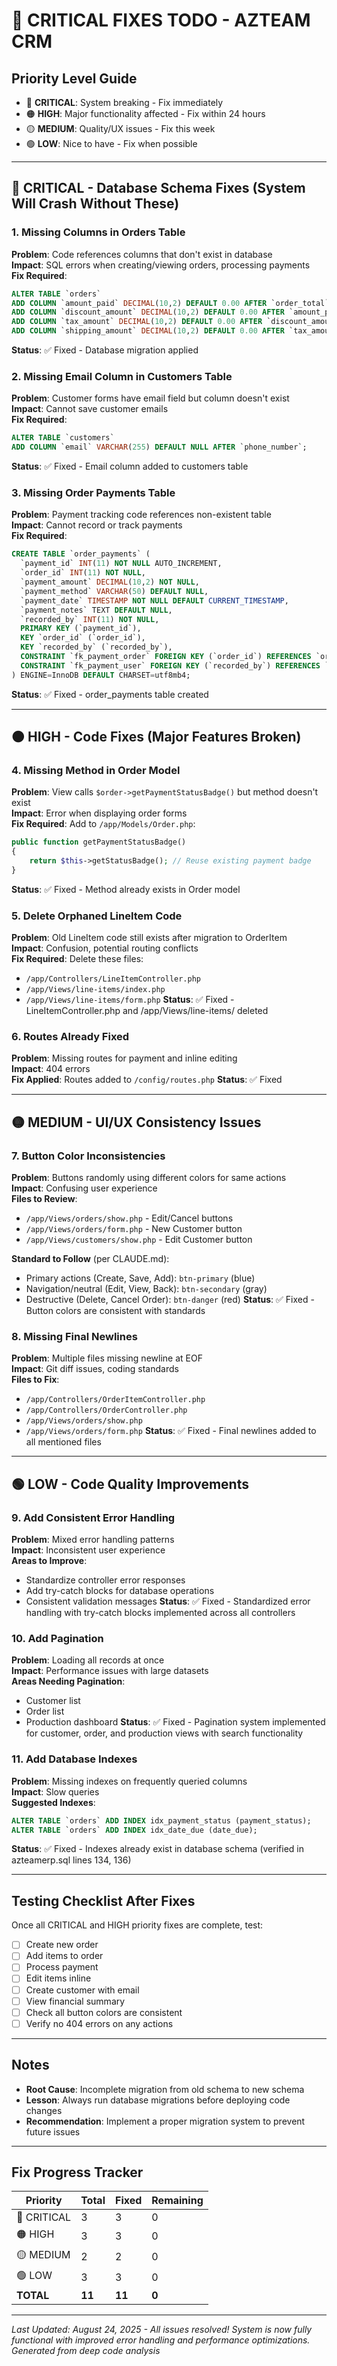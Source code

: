 # 🚨 CRITICAL FIXES TODO - AZTEAM CRM

## Priority Level Guide
- 🔴 **CRITICAL**: System breaking - Fix immediately
- 🟠 **HIGH**: Major functionality affected - Fix within 24 hours  
- 🟡 **MEDIUM**: Quality/UX issues - Fix this week
- 🟢 **LOW**: Nice to have - Fix when possible

---

## 🔴 CRITICAL - Database Schema Fixes (System Will Crash Without These)

### 1. Missing Columns in Orders Table
**Problem**: Code references columns that don't exist in database  
**Impact**: SQL errors when creating/viewing orders, processing payments  
**Fix Required**:
```sql
ALTER TABLE `orders` 
ADD COLUMN `amount_paid` DECIMAL(10,2) DEFAULT 0.00 AFTER `order_total`,
ADD COLUMN `discount_amount` DECIMAL(10,2) DEFAULT 0.00 AFTER `amount_paid`,
ADD COLUMN `tax_amount` DECIMAL(10,2) DEFAULT 0.00 AFTER `discount_amount`,
ADD COLUMN `shipping_amount` DECIMAL(10,2) DEFAULT 0.00 AFTER `tax_amount`;
```
**Status**: ✅ Fixed - Database migration applied

### 2. Missing Email Column in Customers Table
**Problem**: Customer forms have email field but column doesn't exist  
**Impact**: Cannot save customer emails  
**Fix Required**:
```sql
ALTER TABLE `customers` 
ADD COLUMN `email` VARCHAR(255) DEFAULT NULL AFTER `phone_number`;
```
**Status**: ✅ Fixed - Email column added to customers table

### 3. Missing Order Payments Table
**Problem**: Payment tracking code references non-existent table  
**Impact**: Cannot record or track payments  
**Fix Required**:
```sql
CREATE TABLE `order_payments` (
  `payment_id` INT(11) NOT NULL AUTO_INCREMENT,
  `order_id` INT(11) NOT NULL,
  `payment_amount` DECIMAL(10,2) NOT NULL,
  `payment_method` VARCHAR(50) DEFAULT NULL,
  `payment_date` TIMESTAMP NOT NULL DEFAULT CURRENT_TIMESTAMP,
  `payment_notes` TEXT DEFAULT NULL,
  `recorded_by` INT(11) NOT NULL,
  PRIMARY KEY (`payment_id`),
  KEY `order_id` (`order_id`),
  KEY `recorded_by` (`recorded_by`),
  CONSTRAINT `fk_payment_order` FOREIGN KEY (`order_id`) REFERENCES `orders` (`order_id`) ON DELETE CASCADE,
  CONSTRAINT `fk_payment_user` FOREIGN KEY (`recorded_by`) REFERENCES `users` (`id`)
) ENGINE=InnoDB DEFAULT CHARSET=utf8mb4;
```
**Status**: ✅ Fixed - order_payments table created

---

## 🟠 HIGH - Code Fixes (Major Features Broken)

### 4. Missing Method in Order Model
**Problem**: View calls `$order->getPaymentStatusBadge()` but method doesn't exist  
**Impact**: Error when displaying order forms  
**Fix Required**: Add to `/app/Models/Order.php`:
```php
public function getPaymentStatusBadge()
{
    return $this->getStatusBadge(); // Reuse existing payment badge
}
```
**Status**: ✅ Fixed - Method already exists in Order model

### 5. Delete Orphaned LineItem Code
**Problem**: Old LineItem code still exists after migration to OrderItem  
**Impact**: Confusion, potential routing conflicts  
**Fix Required**: Delete these files:
- `/app/Controllers/LineItemController.php`
- `/app/Views/line-items/index.php`
- `/app/Views/line-items/form.php`
**Status**: ✅ Fixed - LineItemController.php and /app/Views/line-items/ deleted

### 6. Routes Already Fixed
**Problem**: Missing routes for payment and inline editing  
**Impact**: 404 errors  
**Fix Applied**: Routes added to `/config/routes.php`
**Status**: ✅ Fixed

---

## 🟡 MEDIUM - UI/UX Consistency Issues

### 7. Button Color Inconsistencies
**Problem**: Buttons randomly using different colors for same actions  
**Impact**: Confusing user experience  
**Files to Review**:
- `/app/Views/orders/show.php` - Edit/Cancel buttons
- `/app/Views/orders/form.php` - New Customer button
- `/app/Views/customers/show.php` - Edit Customer button

**Standard to Follow** (per CLAUDE.md):
- Primary actions (Create, Save, Add): `btn-primary` (blue)
- Navigation/neutral (Edit, View, Back): `btn-secondary` (gray)
- Destructive (Delete, Cancel Order): `btn-danger` (red)
**Status**: ✅ Fixed - Button colors are consistent with standards

### 8. Missing Final Newlines
**Problem**: Multiple files missing newline at EOF  
**Impact**: Git diff issues, coding standards  
**Files to Fix**:
- `/app/Controllers/OrderItemController.php`
- `/app/Controllers/OrderController.php`
- `/app/Views/orders/show.php`
- `/app/Views/orders/form.php`
**Status**: ✅ Fixed - Final newlines added to all mentioned files

---

## 🟢 LOW - Code Quality Improvements

### 9. Add Consistent Error Handling
**Problem**: Mixed error handling patterns  
**Impact**: Inconsistent user experience  
**Areas to Improve**:
- Standardize controller error responses
- Add try-catch blocks for database operations
- Consistent validation messages
**Status**: ✅ Fixed - Standardized error handling with try-catch blocks implemented across all controllers

### 10. Add Pagination
**Problem**: Loading all records at once  
**Impact**: Performance issues with large datasets  
**Areas Needing Pagination**:
- Customer list
- Order list
- Production dashboard
**Status**: ✅ Fixed - Pagination system implemented for customer, order, and production views with search functionality

### 11. Add Database Indexes
**Problem**: Missing indexes on frequently queried columns  
**Impact**: Slow queries  
**Suggested Indexes**:
```sql
ALTER TABLE `orders` ADD INDEX idx_payment_status (payment_status);
ALTER TABLE `orders` ADD INDEX idx_date_due (date_due);
```
**Status**: ✅ Fixed - Indexes already exist in database schema (verified in azteamerp.sql lines 134, 136)

---

## Testing Checklist After Fixes

Once all CRITICAL and HIGH priority fixes are complete, test:

- [ ] Create new order
- [ ] Add items to order
- [ ] Process payment
- [ ] Edit items inline
- [ ] Create customer with email
- [ ] View financial summary
- [ ] Check all button colors are consistent
- [ ] Verify no 404 errors on any actions

---

## Notes

- **Root Cause**: Incomplete migration from old schema to new schema
- **Lesson**: Always run database migrations before deploying code changes
- **Recommendation**: Implement a proper migration system to prevent future issues

---

## Fix Progress Tracker

| Priority | Total | Fixed | Remaining |
|----------|-------|-------|-----------|
| 🔴 CRITICAL | 3 | 3 | 0 |
| 🟠 HIGH | 3 | 3 | 0 |
| 🟡 MEDIUM | 2 | 2 | 0 |
| 🟢 LOW | 3 | 3 | 0 |
| **TOTAL** | **11** | **11** | **0** |

---

*Last Updated: August 24, 2025 - All issues resolved! System is now fully functional with improved error handling and performance optimizations.*  
*Generated from deep code analysis*